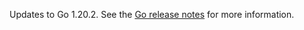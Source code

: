 Updates to Go 1.20.2. See the [Go release notes](https://go.dev/doc/devel/release#go1.20.minor) for more information.
